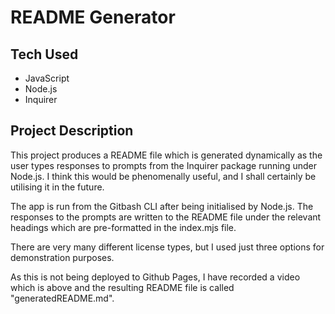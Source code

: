 # README Generator

## Tech Used
* JavaScript
* Node.js
* Inquirer
## Project Description
This project produces a README file which is generated dynamically as the user types responses to prompts from the Inquirer package running under Node.js. I think this would be phenomenally useful, and I shall certainly be utilising it in the future.

The app is run from the Gitbash CLI after being initialised by Node.js. The responses to the prompts are written to the README file under the relevant headings which are pre-formatted in the index.mjs file.

There are very many different license types, but I used just three options for demonstration purposes.

As this is not being deployed to Github Pages, I have recorded a video which is above and the resulting README file is called "generatedREADME.md".